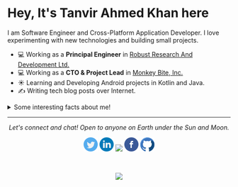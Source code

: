 # Hey, It's Tanvir Ahmed Khan here

I am Software Engineer and Cross-Platform Application Developer. I love experimenting with new technologies and building small projects.

- 💻 Working as a **Principal Engineer** in [Robust Research And Development Ltd.](https://www.rrad.com.bd)
- 💻 Working as a **CTO & Project Lead** in [Monkey Bite, Inc.](https://www.TheMonkeyBite.com)
- ☀️ Learning and Developing Android projects in Kotlin and Java.
- ✍️ Writing tech blog posts over Internet.
  
<details>
  <summary>Some interesting facts about me!</summary>
  <br/>

- In mean time, I am a photographer, you can check on **[My Instagram](https://www.instagram.com/_ftkhan_/)**.

- While Coding, Listening Music and developing useful code. ⭐️

- Reading Novels, Action and Adventure, Autobiography & Biography, Comics, Detective and Mystery, Fantasy, Historical Fiction, Romance, Sci-Fi, History books.

- Learning Physics and getting knowledge about Space, Cosmos and Astronomy is My Night Job.

</details>
<hr>
<p align="center">
  <i>Let's connect and chat! Open to anyone on Earth under the Sun and Moon.</i>

  <p align="center">
    <a href="https://twitter.com/FTKhanFT" alt="Twitter"><img src="https://github.com/FTKhanFT/FTKhanFT/blob/master/img/twitter-line.png"></a>
    <a href="https://www.linkedin.com/in/FTKhanFT/" alt="Linkedin"><img src="https://github.com/FTKhanFT/FTKhanFT/blob/master/img/linkedin-box-line.png"></a>
    <a href="https://www.instagram.com/_ftkhan_" alt="Instagram"><img src="[./img/instagram-line.png](https://github.com/FTKhanFT/FTKhanFT/blob/master/img/instagram-line.png)"></a>
    <a href="https://www.facebook.com/FTKhanFT/" alt="Facebook"><img src="https://github.com/FTKhanFT/FTKhanFT/blob/master/img/facebook-circle-line.png"></a>
    <a href="https://github.com/FTKhanFT" alt="GitHub"><img src="https://github.com/FTKhanFT/FTKhanFT/blob/master/img/github-fill.png"></a>
  </p>
</p>
<br/>
<p align="center">
    <a href="" alt="Visitors"><img src="https://komarev.com/ghpvc/?username=FTKhanFT"></a>
  </p>
